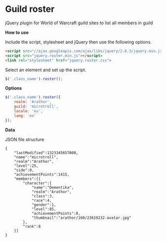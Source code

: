 Guild roster
===========

jQuery plugin for World of Warcraft guild sites to list all members in guild

**How to use**

Include the script, stylesheet and jQuery then use the following options.

```html
<script src="//ajax.googleapis.com/ajax/libs/jquery/2.0.3/jquery.min.js"></script>
<script src="jquery.roster.min.js"></script>
<link rel="stylesheet" href="jquery.roster.css">
```

Select an element and set up the script.

```javascript
$('.class_name').roster();
```

**Options**

```javascript
$('.class_name').roster({
    realm: 'Arathor',
    guild: 'microtroll',
    locale: 'eu',
    lang: 'en'
});
```

**Data**

JSON file structure

```javascipt
{
    "lastModified":1323345657000,
    "name":"microtroll",
    "realm":"Arathor",
    "level":25,
    "side":0,
    "achievementPoints":1415,
    "members":[{
        "character":{
            "name":"Dementika",
            "realm":"Arathor",
            "class":3,
            "race":4,
            "gender":1,
            "level":85,
            "achievementPoints":0,
            "thumbnail":"arathor/160/23619232-avatar.jpg"
        },
        "rank":8
    }]
}
```